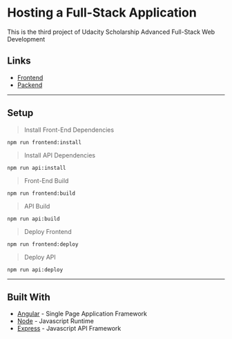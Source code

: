 # Hosting a Full-Stack Application
This is the third project of Udacity Scholarship Advanced Full-Stack Web Development 
## Links
- [Frontend](http://umv123456.s3-website-us-east-1.amazonaws.com)
- [Packend](http://udagramapiproject-env.eba-qeyvpysr.us-east-1.elasticbeanstalk.com)
___

## Setup
>Install Front-End Dependencies
```
npm run frontend:install
```
>Install API Dependencies
```
npm run api:install
```
>Front-End Build
```
npm run frontend:build
```
>API Build
```
npm run api:build
```
> Deploy Frontend
```
npm run frontend:deploy
```
>Deploy API
```
npm run api:deploy
```
___

## Built With

- [Angular](https://angular.io/) - Single Page Application Framework
- [Node](https://nodejs.org) - Javascript Runtime
- [Express](https://expressjs.com/) - Javascript API Framework

 

